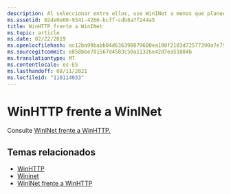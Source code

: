 ```yaml
---
description: Al seleccionar entre ellos, use WinINet a menos que planee ejecutarse dentro de un servicio o proceso de tipo servicio que requiera suplantación y aislamiento de sesión.
ms.assetid: 82de0e60-9341-4266-bcff-cdb8a7f244a5
title: WinHTTP frente a WinINet
ms.topic: article
ms.date: 02/22/2019
ms.openlocfilehash: ac12ba99babb04d636390879600ea198f2103d72577390a7e79a450ca259f071
ms.sourcegitcommit: e858bbe701567d4583c50a11326e42d7ea51804b
ms.translationtype: MT
ms.contentlocale: es-ES
ms.lasthandoff: 08/11/2021
ms.locfileid: "118114033"
---
```

# <a name="winhttp-vs-wininet"></a>WinHTTP frente a WinINet

Consulte [WinINet frente a WinHTTP.](/windows/desktop/wininet/wininet-vs-winhttp) 

## <a name="related-topics"></a>Temas relacionados

* [WinHTTP](/windows/desktop/WinHttp/winhttp-start-page)
* [Wininet](/windows/desktop/WinInet/about-wininet)
* [WinINet frente a WinHTTP](/windows/desktop/wininet/wininet-vs-winhttp)
